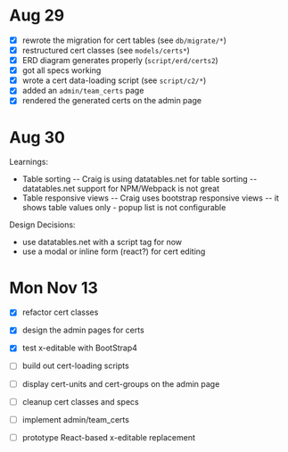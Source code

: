 # Aug 29

- [x] rewrote the migration for cert tables (see `db/migrate/*`)
- [x] restructured cert classes (see `models/certs*`)
- [x] ERD diagram generates properly (`script/erd/certs2`)
- [x] got all specs working
- [x] wrote a cert data-loading script (see `script/c2/*`)
- [x] added an `admin/team_certs` page
- [x] rendered the generated certs on the admin page

# Aug 30

Learnings:
- Table sorting
-- Craig is using datatables.net for table sorting
-- datatables.net support for NPM/Webpack is not great
- Table responsive views
-- Craig uses bootstrap responsive views
-- it shows table values only - popup list is not configurable

Design Decisions:
- use datatables.net with a script tag for now
- use a modal or inline form (react?) for cert editing

# Mon Nov 13

- [x] refactor cert classes
- [x] design the admin pages for certs
- [x] test x-editable with BootStrap4

- [ ] build out cert-loading scripts

- [ ] display cert-units and cert-groups on the admin page

- [ ] cleanup cert classes and specs 
- [ ] implement admin/team_certs
- [ ] prototype React-based x-editable replacement
